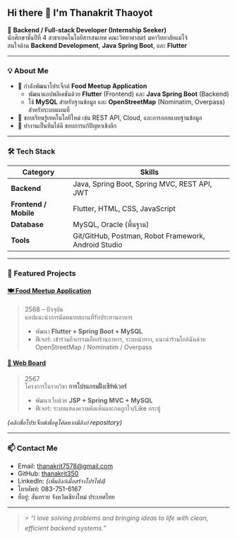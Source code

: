 ## Hi there 👋 I'm Thanakrit Thaoyot

🎯 **Backend / Full-stack Developer (Internship Seeker)**  
นักศึกษาชั้นปีที่ 4 สาขาเทคโนโลยีสารสนเทศ คณะวิทยาศาสตร์ มหาวิทยาลัยแม่โจ้  
สนใจด้าน **Backend Development**, **Java Spring Boot**, และ **Flutter**  

---

### 💡 About Me
- 🔭 กำลังพัฒนาโปรเจ็กต์ **Food Meetup Application**  
  - พัฒนาแอปพลิเคชันด้วย **Flutter** (Frontend) และ **Java Spring Boot** (Backend)  
  - ใช้ **MySQL** สำหรับฐานข้อมูล และ **OpenStreetMap** (Nominatim, Overpass) สำหรับระบบแผนที่  
- 🌱 ชอบเรียนรู้เทคโนโลยีใหม่ เช่น REST API, Cloud, และการออกแบบฐานข้อมูล  
- 🤝 ทำงานเป็นทีมได้ดี ชอบการแก้ปัญหาเชิงลึก  

---

### 🛠 Tech Stack
| Category | Skills |
|----------|-------|
| **Backend** | Java, Spring Boot, Spring MVC, REST API, JWT |
| **Frontend / Mobile** | Flutter, HTML, CSS, JavaScript |
| **Database** | MySQL, Oracle (พื้นฐาน) |
| **Tools** | Git/GitHub, Postman, Robot Framework, Android Studio |

---

### 🚀 Featured Projects
#### [🍽️ Food Meetup Application](#)
> 2568 – ปัจจุบัน  
> แอปแนะนำการนัดหมายสถานที่รับประทานอาหาร  
> - พัฒนา **Flutter + Spring Boot + MySQL**  
> - ฟีเจอร์: เข้าร่วมกิจกรรมเลือกร้านอาหาร, ระบบนำทาง, แนะนำร้านใกล้ฉันด้วย OpenStreetMap / Nominatim / Overpass

#### [💬 Web Board](#)
> 2567  
> โครงการในรายวิชา **การโปรแกรมฝั่งเซิร์ฟเวอร์**  
> - พัฒนาเว็บด้วย **JSP + Spring MVC + MySQL**  
> - ฟีเจอร์: ระบบแสดงความคิดเห็นและกดถูกใจ/Like กระทู้

*(คลิกชื่อโปรเจ็กต์เพื่อดูโค้ดหากมีลิงก์ repository)*

---

### 📫 Contact Me
- Email: [thanakrit7578@gmail.com](mailto:thanakrit7578@gmail.com)  
- GitHub: [thanakrit350](https://github.com/thanakrit350)  
- LinkedIn: *(เพิ่มลิงก์เมื่อสร้างโปรไฟล์)*  
- โทรศัพท์: 083-751-6167  
- ที่อยู่: สันทราย จังหวัดเชียงใหม่ ประเทศไทย

---

> ⚡ _“I love solving problems and bringing ideas to life with clean, efficient backend systems.”_
